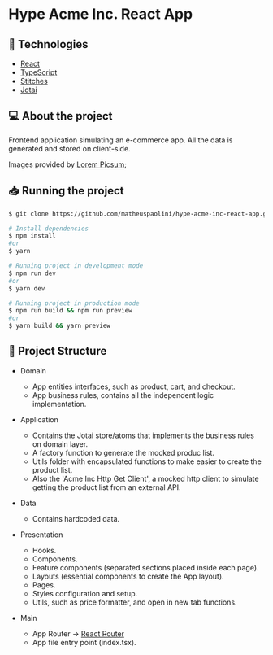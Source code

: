 # Hype Acme Inc. React App

## :rocket: Technologies

- [React](https://react.dev/)
- [TypeScript](https://www.typescriptlang.org/)
- [Stitches](https://stitches.dev/)
- [Jotai](https://jotai.org/)

## 💻 About the project

Frontend application simulating an e-commerce app.
All the data is generated and stored on client-side.

Images provided by [Lorem Picsum](https://picsum.photos/);

## 📥 Running the project

```bash
$ git clone https://github.com/matheuspaolini/hype-acme-inc-react-app.git && cd hype-acme-inc-react-app
```

```bash
# Install dependencies
$ npm install
#or
$ yarn

# Running project in development mode
$ npm run dev
#or
$ yarn dev

# Running project in production mode
$ npm run build && npm run preview
#or
$ yarn build && yarn preview
```

## 🧱 Project Structure

- Domain

  - App entities interfaces, such as product, cart, and checkout.
  - App business rules, contains all the independent logic implementation.

- Application

  - Contains the Jotai store/atoms that implements the business rules on domain layer.
  - A factory function to generate the mocked produc list.
  - Utils folder with encapsulated functions to make easier to create the product list.
  - Also the 'Acme Inc Http Get Client', a mocked http client to simulate getting the product list from an external API.

- Data

  - Contains hardcoded data.

- Presentation

  - Hooks.
  - Components.
  - Feature components (separated sections placed inside each page).
  - Layouts (essential components to create the App layout).
  - Pages.
  - Styles configuration and setup.
  - Utils, such as price formatter, and open in new tab functions.

- Main
  - App Router -> [React Router](https://reactrouter.com/en/main)
  - App file entry point (index.tsx).
